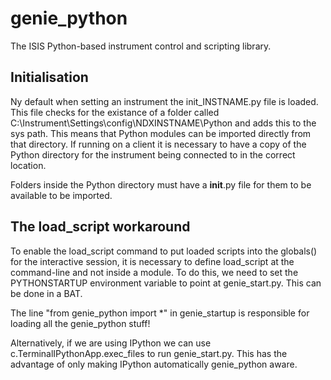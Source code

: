 # genie_python

The ISIS Python-based instrument control and scripting library.

## Initialisation

Ny default when setting an instrument the init_INSTNAME.py file is loaded. This file checks for the existance of a
folder called C:\Instrument\Settings\config\NDXINSTNAME\Python and adds this to the sys path.
This means that Python modules can be imported directly from that directory. If running on a client it is necessary to
have a copy of the Python directory for the instrument being connected to in the correct location.

Folders inside the Python directory must have a __init__.py file for them to be available to be imported.

## The load_script workaround

To enable the load_script command to put loaded scripts into the globals()
for the interactive session, it is necessary to define load_script at the command-line and not inside a module.
To do this, we need to set the PYTHONSTARTUP environment variable to point at genie_start.py. This can be done in a BAT.

The line "from genie_python import *" in genie_startup is responsible for loading all the genie_python stuff!

Alternatively, if we are using IPython we can use c.TerminalIPythonApp.exec_files to run genie_start.py.
This has the advantage of only making IPython automatically genie_python aware.